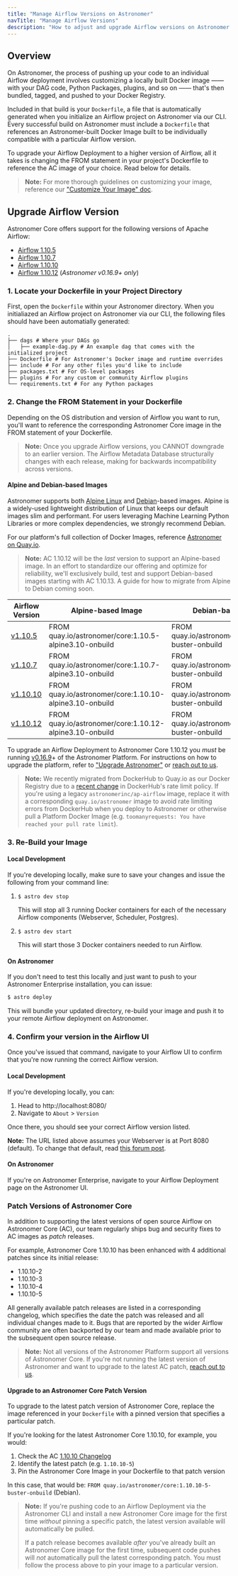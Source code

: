 ```yaml
---
title: "Manage Airflow Versions on Astronomer"
navTitle: "Manage Airflow Versions"
description: "How to adjust and upgrade Airflow versions on Astronomer."
---
```


## Overview

On Astronomer, the process of pushing up your code to an individual Airflow deployment involves customizing a locally built Docker image —— with your DAG code, Python Packages, plugins, and so on —— that's then bundled, tagged, and pushed to your Docker Registry.

Included in that build is your `Dockerfile`, a file that is automatically generated when you initialize an Airflow project on Astronomer via our CLI. Every successful build on Astronomer must include a `Dockerfile` that references an Astronomer-built Docker Image built to be individually compatible with a particular Airflow version.

To upgrade your Airflow Deployment to a higher version of Airflow, all it takes is changing the FROM statement in your project's Dockerfile to reference the AC image of your choice. Read below for details.

> **Note:** For more thorough guidelines on customizing your image, reference our ["Customize Your Image" doc](/docs/enterprise/v0.16/develop/customize-image/).

## Upgrade Airflow Version

Astronomer Core offers support for the following versions of Apache Airflow:

- [Airflow 1.10.5](https://github.com/apache/airflow/releases/tag/1.10.5)
- [Airflow 1.10.7](https://github.com/apache/airflow/releases/tag/1.10.7)
- [Airflow 1.10.10](https://airflow.apache.org/blog/airflow-1.10.10/)
- [Airflow 1.10.12](https://airflow.apache.org/blog/airflow-1.10.12/) (_Astronomer v0.16.9+ only_)

### 1. Locate your Dockerfile in your Project Directory

First, open the `Dockerfile` within your Astronomer directory. When you initialiazed an Airflow project on Astronomer via our CLI, the following files should have been automatially generated:

```
.
├── dags # Where your DAGs go
│   ├── example-dag.py # An example dag that comes with the initialized project
├── Dockerfile # For Astronomer's Docker image and runtime overrides
├── include # For any other files you'd like to include
├── packages.txt # For OS-level packages
├── plugins # For any custom or community Airflow plugins
└── requirements.txt # For any Python packages
```

### 2. Change the FROM Statement in your Dockerfile

Depending on the OS distribution and version of Airflow you want to run, you'll want to reference the corresponding Astronomer Core image in the FROM statement of your Dockerfile.

> **Note:** Once you upgrade Airflow versions, you CANNOT downgrade to an earlier version. The Airflow Metadata Database structurally changes with each release, making for backwards incompatibility across versions.

#### Alpine and Debian-based Images

Astronomer supports both [Alpine Linux](https://alpinelinux.org/) and [Debian](https://www.debian.org/)-based images. Alpine is a widely-used lightweight distribution of Linux that keeps our default images slim and performant. For users leveraging Machine Learning Python Libraries or more complex dependencies, we strongly recommend Debian.

For our platform's full collection of Docker Images, reference [Astronomer on Quay.io](https://quay.io/repository/astronomer/core?tab=tags).

> **Note:** AC 1.10.12 will be the _last_ version to support an Alpine-based image. In an effort to standardize our offering and optimize for reliability, we'll exclusively build, test and support Debian-based images starting with AC 1.10.13. A guide for how to migrate from Alpine to Debian coming soon.

| Airflow Version | Alpine-based Image                          | Debian-based Image
|-----------------|-----------------------------------------------------|-----------------------------------------------------|
| [v1.10.5](https://github.com/astronomer/core/blob/master/1.10.5/CHANGELOG.md)         | FROM quay.io/astronomer/core:1.10.5-alpine3.10-onbuild | FROM quay.io/astronomer/core:1.10.5-buster-onbuild |
| [v1.10.7](https://github.com/astronomer/core/blob/master/1.10.7/CHANGELOG.md)         | FROM quay.io/astronomer/core:1.10.7-alpine3.10-onbuild | FROM quay.io/astronomer/core:1.10.7-buster-onbuild |
| [v1.10.10](https://github.com/astronomer/core/blob/master/1.10.10/CHANGELOG.md)         | FROM quay.io/astronomer/core:1.10.10-alpine3.10-onbuild | FROM quay.io/astronomer/core:1.10.10-buster-onbuild |
| [v1.10.12](https://github.com/astronomer/core/blob/master/1.10.12/CHANGELOG.md)         | FROM quay.io/astronomer/core:1.10.12-alpine3.10-onbuild | FROM quay.io/astronomer/core:1.10.12-buster-onbuild |

To upgrade an Airflow Deployment to Astronomer Core 1.10.12 you _must_ be running  [v0.16.9](https://www.astronomer.io/docs/enterprise/v0.16/resources/release-notes/)+ of the Astronomer Platform. For instructions on how to upgrade the platform, refer to ["Upgrade Astronomer"](https://www.astronomer.io/docs/enterprise/v0.16/manage-astronomer/upgrade-astronomer/) or [reach out to us](https://support.astronomer.io).

> **Note:** We recently migrated from DockerHub to Quay.io as our Docker Registry due to a [recent change]((https://www.docker.com/blog/what-you-need-to-know-about-upcoming-docker-hub-rate-limiting/)) in DockerHub's rate limit policy. If you're using a legacy `astronomerinc/ap-airflow` image, replace it with a corresponding `quay.io/astronomer` image to avoid rate limiting errors from DockerHub when you deploy to Astronomer or otherwise pull a Platform  Docker Image (e.g. `toomanyrequests: You have reached your pull rate limit`).

### 3. Re-Build your Image

#### Local Development

If you're developing locally, make sure to save your changes and issue the following from your command line:

1. `$ astro dev stop`

   This will stop all 3 running Docker containers for each of the necessary Airflow components (Webserver, Scheduler, Postgres).

2. `$ astro dev start`

   This will start those 3 Docker containers needed to run Airflow.

#### On Astronomer

If you don't need to test this locally and just want to push to your Astronomer Enterprise installation, you can issue:

```bash
$ astro deploy
```

This will bundle your updated directory, re-build your image and push it to your remote Airflow deployment on Astronomer.

### 4. Confirm your version in the Airflow UI

Once you've issued that command, navigate to your Airflow UI to confirm that you're now running the correct Airflow version.

#### Local Development

If you're developing locally, you can:

1. Head to http://localhost:8080/
2. Navigate to `About` > `Version`

Once there, you should see your correct Airflow version listed.

**Note:** The URL listed above assumes your Webserver is at Port 8080 (default). To change that default, read [this forum post](https://forum.astronomer.io/t/i-already-have-the-ports-that-the-cli-is-trying-to-use-8080-5432-occupied-can-i-change-the-ports-when-starting-a-project/48).

#### On Astronomer

If you're on Astronomer Enterprise, navigate to your Airflow Deployment page on the Astronomer UI.

### Patch Versions of Astronomer Core

In addition to supporting the latest versions of open source Airflow on Astronomer Core (AC), our team regularly ships bug and security fixes to AC images as _patch_ releases.

For example, Astronomer Core 1.10.10 has been enhanced with 4 additional patches since its initial release:

- 1.10.10-2
- 1.10.10-3
- 1.10.10-4
- 1.10.10-5

All generally available patch releases are listed in a corresponding changelog, which specifies the date the patch was released and all individual changes made to it. Bugs that are reported by the wider Airflow community are often backported by our team and made available prior to the subsequent open source release.

> **Note:** Not all versions of the Astronomer Platform support all versions of Astronomer Core. If you're not running the latest version of Astronomer and want to upgrade to the latest AC patch, [reach out to us](https://support.astronomer.io).

#### Upgrade to an Astronomer Core Patch Version

To upgrade to the latest patch version of Astronomer Core, replace the image referenced in your `Dockerfile` with a pinned version that specifies a particular patch.

If you're looking for the latest Astronomer Core 1.10.10, for example, you would:

1. Check the AC [1.10.10 Changelog](https://github.com/astronomer/core/blob/master/1.10.10/CHANGELOG.md)
2. Identify the latest patch (e.g. `1.10.10-5`)
3. Pin the Astronomer Core Image in your Dockerfile to that patch version

In this case, that would be: `FROM quay.io/astronomer/core:1.10.10-5-buster-onbuild` (Debian).

> **Note:** If you're pushing code to an Airflow Deployment via the Astronomer CLI and install a new Astronomer Core image for the first time _without_ pinning a specific patch, the latest version available will automatically be pulled.
> 
> If a patch release becomes available _after_ you've already built an Astronomer Core image for the first time, subsequent code pushes will _not_ automatically pull the latest corresponding patch. You must follow the process above to pin your image to a particular version.
